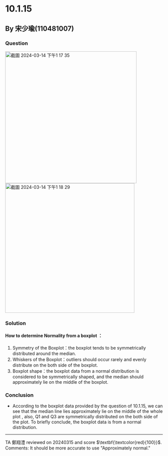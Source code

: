 # 10.1.15
## By 宋少瑜(110481007)
### Question
<img width="420" alt="截圖 2024-03-14 下午1 17 35" src="https://github.com/arriel0314/practice/assets/162074055/3a4b9f65-5772-4afe-911b-614c66a0e6fa">
<img width="413" alt="截圖 2024-03-14 下午1 18 29" src="https://github.com/arriel0314/practice/assets/162074055/f0b5620f-7aab-4ea7-8fa6-85154c99d0e5">

###  Solution
#### How to determine Normality from a boxplot ：

   1. Symmetry of the Boxplot：the boxplot tends to be  symmetrically distributed around the median.
   2. Whiskers of the Boxplot：outliers should occur rarely and evenly distribute on the both side of the boxplot.
   3. Boxplot shape：the boxplot data from a normal distribution is considered to be symmetrically shaped, and the median should approximately lie on the middle of the boxplot.
  
### Conclusion
- According to the boxplot data provided by the question of 10.1.15, we can see that the median line lies approximately lie on the middle of the whole plot , also, Q1 and Q3 are symmetrically distributed on the both side of the plot. To briefly conclude, the boxplot data is from a normal distribution.

---
TA 鄭翔澧 reviewed on 20240315 and score $\textbf{\textcolor{red}{100}}$.  
Comments: It should be more accurate to use "Approximately normal."
